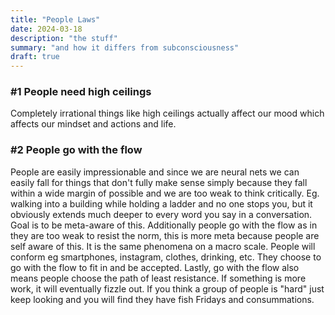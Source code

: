 ```yaml
---
title: "People Laws"
date: 2024-03-18
description: "the stuff"
summary: "and how it differs from subconsciousness"
draft: true
---
```


### #1  People need high ceilings
Completely irrational things like high ceilings actually affect our mood which affects our mindset and actions and life.

### #2 People go with the flow
People are easily impressionable and since we are neural nets we can easily fall for things that don't fully make sense simply because they fall within a wide margin of possible and we are too weak to think critically. Eg. walking into a building while holding a ladder and no one stops you, but it obviously extends much deeper to every word you say in a conversation. Goal is to be meta-aware of this. Additionally people go with the flow as in they are too weak to resist the norm, this is more meta because people are self aware of this. It is the same phenomena on a macro scale. People will conform eg smartphones, instagram, clothes, drinking, etc. They choose to go with the flow to fit in and be accepted. Lastly, go with the flow also means people choose the path of least resistance. If something is more work, it will eventually fizzle out. If you think a group of people is "hard" just keep looking and you will find they have fish Fridays and consummations. 